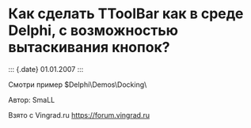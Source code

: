 Как сделать TToolBar как в среде Delphi, с возможностью вытаскивания кнопок?
============================================================================

::: {.date}
01.01.2007
:::

Смотри пример \$Delphi\\Demos\\Docking\\

Автор: SmaLL

Взято с Vingrad.ru <https://forum.vingrad.ru>
